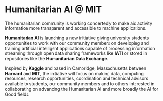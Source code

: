 # Humanitarian AI @ MIT

The humanitarian community is working concertedly to make aid activity information more transparent and accessible to machine applications.

**Humanitarian AI** is launching a new initiative giving university students opportunities to work with our community members on developing and training artificial intelligent applications capable of processing information streaming through open data sharing frameworks like **IATI** or stored in repositories like the **Humanitarian Data Exchange**.

Inspired by **Kaggle** and based in Cambridge, Massachusetts between **Harvard** and **MIT**, the initiative will focus on making data, computing resources, research opportunities, coordination and technical advisors available to students, our community members and to others interested in collaborating on advancing the Humanitarian AI and more broadly the AI for Good fields.
